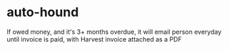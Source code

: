 # auto-hound
If owed money, and it's 3+ months overdue,  it will email person everyday until invoice is paid, with Harvest invoice attached as a PDF 
